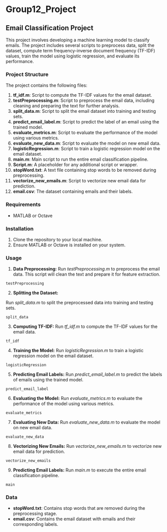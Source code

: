 # Group12_Project
## Email Classification Project

This project involves developing a machine learning model to classify emails. The project includes several scripts to preprocess data, split the dataset, compute term frequency-inverse document frequency (TF-IDF) values, train the model using logistic regression, and evaluate its performance.

### Project Structure
The project contains the following files:
1. **tf_idf.m**: Script to compute the TF-IDF values for the email dataset.
2. **testPreprocessing.m**: Script to preprocess the email data, including cleaning and preparing the text for further analysis.
3. **split_data.m**: Script to split the email dataset into training and testing sets.
4. **predict_email_label.m**: Script to predict the label of an email using the trained model.
5. **evaluate_metrics.m**: Script to evaluate the performance of the model using various metrics.
6. **evaluate_new_data.m**: Script to evaluate the model on new email data.
7. **logisticRegression.m**: Script to train a logistic regression model on the email dataset.
8. **main.m**: Main script to run the entire email classification pipeline.
9. **Script.m**: A placeholder for any additional script or wrapper.
10. **stopWord.txt**: A text file containing stop words to be removed during preprocessing.
11. **vectorize_new_emails.m**: Script to vectorize new email data for prediction.
12. **email.csv**: The dataset containing emails and their labels.


### Requirements
- MATLAB or Octave

### Installation
1. Clone the repository to your local machine.
2. Ensure MATLAB or Octave is installed on your system.

### Usage

1. **Data Preprocessing:**
Run _testPreprocessing.m_ to preprocess the email data. This script will clean the text and prepare it for feature extraction.

```
testPreprocessing
```
2. **Splitting the Dataset:**

Run _split_data.m_ to split the preprocessed data into training and testing sets.

```
split_data
```

3. **Computing TF-IDF:**
Run _tf_idf.m_ to compute the TF-IDF values for the email data.

```
tf_idf
```

4. **Training the Model:**
Run _logisticRegression.m_ to train a logistic regression model on the email dataset.

```
logisticRegression
```

5. **Predicting Email Labels:**
Run _predict_email_label.m_ to predict the labels of emails using the trained model.

```
predict_email_label
```

6. **Evaluating the Model:**
Run _evaluate_metrics.m_ to evaluate the performance of the model using various metrics.

```
evaluate_metrics
```

7. **Evaluating New Data:**
Run _evaluate_new_data.m_ to evaluate the model on new email data.

```
evaluate_new_data
```

8. **Vectorizing New Emails:**
Run _vectorize_new_emails.m_ to vectorize new email data for prediction.

```
vectorize_new_emails
```
9. **Predicting Email Labels:**
Run _main.m_ to execute the entire email classification pipeline.

```
main
```

### Data
- **stopWord.txt**: Contains stop words that are removed during the preprocessing stage.
- **email.csv**: Contains the email dataset with emails and their corresponding labels.
